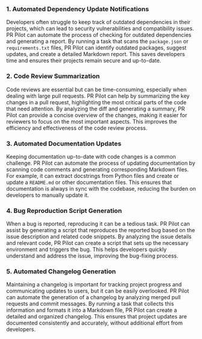 ### 1. **Automated Dependency Update Notifications**
Developers often struggle to keep track of outdated dependencies in their projects, which can lead to security vulnerabilities and compatibility issues. PR Pilot can automate the process of checking for outdated dependencies and generating a report. By running a task that scans the `package.json` or `requirements.txt` files, PR Pilot can identify outdated packages, suggest updates, and create a detailed Markdown report. This saves developers time and ensures their projects remain secure and up-to-date.

### 2. **Code Review Summarization**
Code reviews are essential but can be time-consuming, especially when dealing with large pull requests. PR Pilot can help by summarizing the key changes in a pull request, highlighting the most critical parts of the code that need attention. By analyzing the diff and generating a summary, PR Pilot can provide a concise overview of the changes, making it easier for reviewers to focus on the most important aspects. This improves the efficiency and effectiveness of the code review process.

### 3. **Automated Documentation Updates**
Keeping documentation up-to-date with code changes is a common challenge. PR Pilot can automate the process of updating documentation by scanning code comments and generating corresponding Markdown files. For example, it can extract docstrings from Python files and create or update a `README.md` or other documentation files. This ensures that documentation is always in sync with the codebase, reducing the burden on developers to manually update it.

### 4. **Bug Reproduction Script Generation**
When a bug is reported, reproducing it can be a tedious task. PR Pilot can assist by generating a script that reproduces the reported bug based on the issue description and related code snippets. By analyzing the issue details and relevant code, PR Pilot can create a script that sets up the necessary environment and triggers the bug. This helps developers quickly understand and address the issue, improving the bug-fixing process.

### 5. **Automated Changelog Generation**
Maintaining a changelog is important for tracking project progress and communicating updates to users, but it can be easily overlooked. PR Pilot can automate the generation of a changelog by analyzing merged pull requests and commit messages. By running a task that collects this information and formats it into a Markdown file, PR Pilot can create a detailed and organized changelog. This ensures that project updates are documented consistently and accurately, without additional effort from developers.

